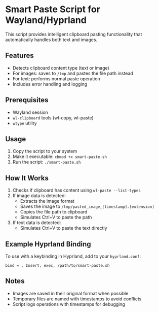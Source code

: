 # Smart Paste Script for Wayland/Hyprland

This script provides intelligent clipboard pasting functionality that automatically handles both text and images.

## Features
- Detects clipboard content type (text or image)
- For images: saves to `/tmp` and pastes the file path instead
- For text: performs normal paste operation
- Includes error handling and logging

## Prerequisites
- Wayland session
- `wl-clipboard` tools (wl-copy, wl-paste)
- `wtype` utility

## Usage
1. Copy the script to your system
2. Make it executable: `chmod +x smart-paste.sh`
3. Run the script: `./smart-paste.sh`

## How It Works
1. Checks if clipboard has content using `wl-paste --list-types`
2. If image data is detected:
   - Extracts the image format
   - Saves the image to `/tmp/pasted_image_[timestamp].[extension]`
   - Copies the file path to clipboard
   - Simulates Ctrl+V to paste the path
3. If text data is detected:
   - Simulates Ctrl+V to paste the text directly

## Example Hyprland Binding
To use with a keybinding in Hyprland, add to your `hyprland.conf`:
```
bind = , Insert, exec, /path/to/smart-paste.sh
```

## Notes
- Images are saved in their original format when possible
- Temporary files are named with timestamps to avoid conflicts
- Script logs operations with timestamps for debugging